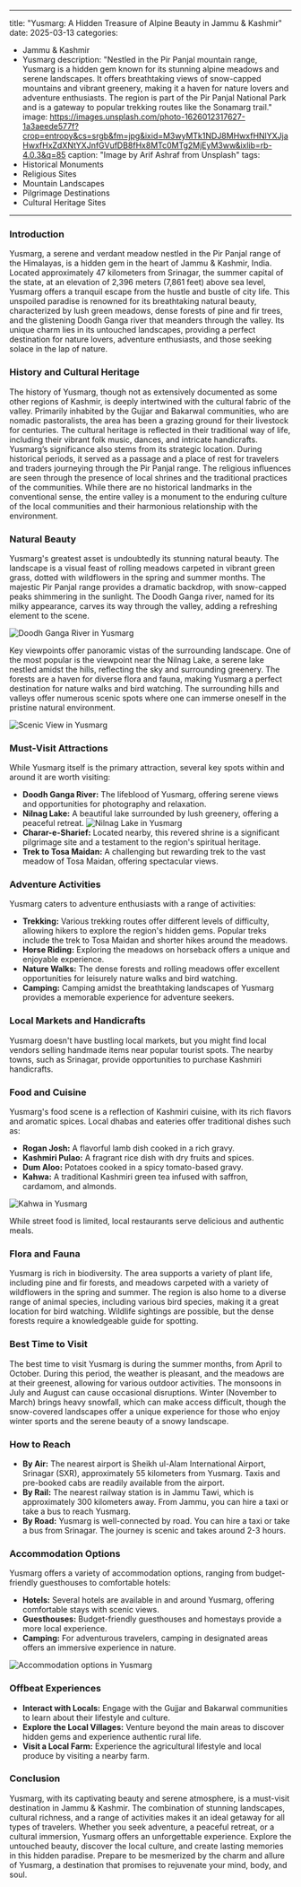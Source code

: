 
---
title: "Yusmarg: A Hidden Treasure of Alpine Beauty in Jammu & Kashmir"
date: 2025-03-13
categories:
  - Jammu & Kashmir
  - Yusmarg
description: "Nestled in the Pir Panjal mountain range, Yusmarg is a hidden gem known for its stunning alpine meadows and serene landscapes. It offers breathtaking views of snow-capped mountains and vibrant greenery, making it a haven for nature lovers and adventure enthusiasts. The region is part of the Pir Panjal National Park and is a gateway to popular trekking routes like the Sonamarg trail."
image: https://images.unsplash.com/photo-1626012317627-1a3aeede577f?crop=entropy&cs=srgb&fm=jpg&ixid=M3wyMTk1NDJ8MHwxfHNlYXJjaHwxfHxZdXNtYXJnfGVufDB8fHx8MTc0MTg2MjEyM3ww&ixlib=rb-4.0.3&q=85
caption: "Image by Arif Ashraf from Unsplash"
tags: 
  - Historical Monuments
  - Religious Sites
  - Mountain Landscapes
  - Pilgrimage Destinations
  - Cultural Heritage Sites
---


### **Introduction**

Yusmarg, a serene and verdant meadow nestled in the Pir Panjal range of the Himalayas, is a hidden gem in the heart of Jammu & Kashmir, India. Located approximately 47 kilometers from Srinagar, the summer capital of the state, at an elevation of 2,396 meters (7,861 feet) above sea level, Yusmarg offers a tranquil escape from the hustle and bustle of city life. This unspoiled paradise is renowned for its breathtaking natural beauty, characterized by lush green meadows, dense forests of pine and fir trees, and the glistening Doodh Ganga river that meanders through the valley. Its unique charm lies in its untouched landscapes, providing a perfect destination for nature lovers, adventure enthusiasts, and those seeking solace in the lap of nature.

### **History and Cultural Heritage**

The history of Yusmarg, though not as extensively documented as some other regions of Kashmir, is deeply intertwined with the cultural fabric of the valley. Primarily inhabited by the Gujjar and Bakarwal communities, who are nomadic pastoralists, the area has been a grazing ground for their livestock for centuries. The cultural heritage is reflected in their traditional way of life, including their vibrant folk music, dances, and intricate handicrafts. Yusmarg’s significance also stems from its strategic location. During historical periods, it served as a passage and a place of rest for travelers and traders journeying through the Pir Panjal range. The religious influences are seen through the presence of local shrines and the traditional practices of the communities. While there are no historical landmarks in the conventional sense, the entire valley is a monument to the enduring culture of the local communities and their harmonious relationship with the environment.

###  **Natural Beauty**

Yusmarg's greatest asset is undoubtedly its stunning natural beauty. The landscape is a visual feast of rolling meadows carpeted in vibrant green grass, dotted with wildflowers in the spring and summer months. The majestic Pir Panjal range provides a dramatic backdrop, with snow-capped peaks shimmering in the sunlight. The Doodh Ganga river, named for its milky appearance, carves its way through the valley, adding a refreshing element to the scene.

<img src="placeholder_image_yusmarg_doodh_ganga.jpg" alt="Doodh Ganga River in Yusmarg">

Key viewpoints offer panoramic vistas of the surrounding landscape. One of the most popular is the viewpoint near the Nilnag Lake, a serene lake nestled amidst the hills, reflecting the sky and surrounding greenery. The forests are a haven for diverse flora and fauna, making Yusmarg a perfect destination for nature walks and bird watching. The surrounding hills and valleys offer numerous scenic spots where one can immerse oneself in the pristine natural environment.

<img src="placeholder_image_yusmarg_scenic_view.jpg" alt="Scenic View in Yusmarg">

### **Must-Visit Attractions**

While Yusmarg itself is the primary attraction, several key spots within and around it are worth visiting:

*   **Doodh Ganga River:** The lifeblood of Yusmarg, offering serene views and opportunities for photography and relaxation.
*   **Nilnag Lake:** A beautiful lake surrounded by lush greenery, offering a peaceful retreat. <img src="placeholder_image_yusmarg_nilnag_lake.jpg" alt="Nilnag Lake in Yusmarg">
*   **Charar-e-Sharief:** Located nearby, this revered shrine is a significant pilgrimage site and a testament to the region's spiritual heritage.
*   **Trek to Tosa Maidan:** A challenging but rewarding trek to the vast meadow of Tosa Maidan, offering spectacular views.

### **Adventure Activities**

Yusmarg caters to adventure enthusiasts with a range of activities:

*   **Trekking:** Various trekking routes offer different levels of difficulty, allowing hikers to explore the region's hidden gems. Popular treks include the trek to Tosa Maidan and shorter hikes around the meadows.
*   **Horse Riding:** Exploring the meadows on horseback offers a unique and enjoyable experience.
*   **Nature Walks:** The dense forests and rolling meadows offer excellent opportunities for leisurely nature walks and bird watching.
*   **Camping:** Camping amidst the breathtaking landscapes of Yusmarg provides a memorable experience for adventure seekers.

### **Local Markets and Handicrafts**

Yusmarg doesn't have bustling local markets, but you might find local vendors selling handmade items near popular tourist spots. The nearby towns, such as Srinagar, provide opportunities to purchase Kashmiri handicrafts.

### **Food and Cuisine**

Yusmarg's food scene is a reflection of Kashmiri cuisine, with its rich flavors and aromatic spices. Local dhabas and eateries offer traditional dishes such as:

*   **Rogan Josh:** A flavorful lamb dish cooked in a rich gravy.
*   **Kashmiri Pulao:** A fragrant rice dish with dry fruits and spices.
*   **Dum Aloo:** Potatoes cooked in a spicy tomato-based gravy.
*   **Kahwa:** A traditional Kashmiri green tea infused with saffron, cardamom, and almonds.

<img src="placeholder_image_yusmarg_kahwa.jpg" alt="Kahwa in Yusmarg">

While street food is limited, local restaurants serve delicious and authentic meals.

### **Flora and Fauna**

Yusmarg is rich in biodiversity. The area supports a variety of plant life, including pine and fir forests, and meadows carpeted with a variety of wildflowers in the spring and summer. The region is also home to a diverse range of animal species, including various bird species, making it a great location for bird watching. Wildlife sightings are possible, but the dense forests require a knowledgeable guide for spotting.

### **Best Time to Visit**

The best time to visit Yusmarg is during the summer months, from April to October. During this period, the weather is pleasant, and the meadows are at their greenest, allowing for various outdoor activities. The monsoons in July and August can cause occasional disruptions. Winter (November to March) brings heavy snowfall, which can make access difficult, though the snow-covered landscapes offer a unique experience for those who enjoy winter sports and the serene beauty of a snowy landscape.

### **How to Reach**

*   **By Air:** The nearest airport is Sheikh ul-Alam International Airport, Srinagar (SXR), approximately 55 kilometers from Yusmarg. Taxis and pre-booked cabs are readily available from the airport.
*   **By Rail:** The nearest railway station is in Jammu Tawi, which is approximately 300 kilometers away. From Jammu, you can hire a taxi or take a bus to reach Yusmarg.
*   **By Road:** Yusmarg is well-connected by road. You can hire a taxi or take a bus from Srinagar. The journey is scenic and takes around 2-3 hours.

### **Accommodation Options**

Yusmarg offers a variety of accommodation options, ranging from budget-friendly guesthouses to comfortable hotels:

*   **Hotels:** Several hotels are available in and around Yusmarg, offering comfortable stays with scenic views.
*   **Guesthouses:** Budget-friendly guesthouses and homestays provide a more local experience.
*   **Camping:** For adventurous travelers, camping in designated areas offers an immersive experience in nature.

<img src="placeholder_image_yusmarg_accommodation.jpg" alt="Accommodation options in Yusmarg">

### **Offbeat Experiences**

*   **Interact with Locals:** Engage with the Gujjar and Bakarwal communities to learn about their lifestyle and culture.
*   **Explore the Local Villages:** Venture beyond the main areas to discover hidden gems and experience authentic rural life.
*   **Visit a Local Farm:** Experience the agricultural lifestyle and local produce by visiting a nearby farm.

### **Conclusion**

Yusmarg, with its captivating beauty and serene atmosphere, is a must-visit destination in Jammu & Kashmir. The combination of stunning landscapes, cultural richness, and a range of activities makes it an ideal getaway for all types of travelers. Whether you seek adventure, a peaceful retreat, or a cultural immersion, Yusmarg offers an unforgettable experience. Explore the untouched beauty, discover the local culture, and create lasting memories in this hidden paradise. Prepare to be mesmerized by the charm and allure of Yusmarg, a destination that promises to rejuvenate your mind, body, and soul.


